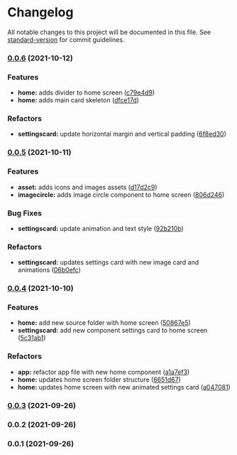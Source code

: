 # Changelog

All notable changes to this project will be documented in this file. See [standard-version](https://github.com/conventional-changelog/standard-version) for commit guidelines.

### [0.0.6](https://github.com/feMoraes0/wallet-mobile/compare/v0.0.5...v0.0.6) (2021-10-12)


### Features

* **home:** adds divider to home screen ([c79e4d9](https://github.com/feMoraes0/wallet-mobile/commit/c79e4d92643ff7ffdb950453039c7684ae83923d))
* **home:** adds main card skeleton ([dfce17d](https://github.com/feMoraes0/wallet-mobile/commit/dfce17d1f05d4b34a85959ff66934c1ea5dcb9bb))


### Refactors

* **settingscard:** update horizontal margin and vertical padding ([6f8ed30](https://github.com/feMoraes0/wallet-mobile/commit/6f8ed3070e4cbe72c00031864c6a9fbe974b7b13))

### [0.0.5](https://github.com/feMoraes0/wallet-mobile/compare/v0.0.4...v0.0.5) (2021-10-11)


### Features

* **asset:** adds icons and images assets ([d17d2c9](https://github.com/feMoraes0/wallet-mobile/commit/d17d2c9a94cc54ecf312920129a449efab777008))
* **imagecircle:** adds image circle component to home screen ([806d246](https://github.com/feMoraes0/wallet-mobile/commit/806d246370bfe83069f64c95a67f46caab6956d8))


### Bug Fixes

* **settingscard:** update animation and text style ([92b210b](https://github.com/feMoraes0/wallet-mobile/commit/92b210b1f2f48125fc6332ce6f6102545f747417))


### Refactors

* **settingscard:** updates settings card with new image card and animations ([06b0efc](https://github.com/feMoraes0/wallet-mobile/commit/06b0efc3931b1c333f3fe251f6c191436a698c97))

### [0.0.4](https://github.com/feMoraes0/wallet-mobile/compare/v0.0.3...v0.0.4) (2021-10-10)


### Features

* **home:** add new source folder with home screen ([50867e5](https://github.com/feMoraes0/wallet-mobile/commit/50867e5e6dac31262dbfcce85d21340cae154122))
* **settingscard:** add new component settings card to home screen ([5c31ab1](https://github.com/feMoraes0/wallet-mobile/commit/5c31ab193500635248ed4bc0d398508d287071d1))


### Refactors

* **app:** refactor app file with new home component ([a1a7ef3](https://github.com/feMoraes0/wallet-mobile/commit/a1a7ef3a69c3602aba2015ba1ee6a59e459372a4))
* **home:** updates home screen folder structure ([6651d67](https://github.com/feMoraes0/wallet-mobile/commit/6651d676d5bd931956248425ce806c6b0efff58d))
* **home:** updates home screen with new animated settings card ([a047081](https://github.com/feMoraes0/wallet-mobile/commit/a04708170a2f8bb2ccf8e56a0fed6e73b09fe86d))

### [0.0.3](https://github.com/feMoraes0/wallet-mobile/compare/v0.0.2...v0.0.3) (2021-09-26)

### 0.0.2 (2021-09-26)

### 0.0.1 (2021-09-26)
